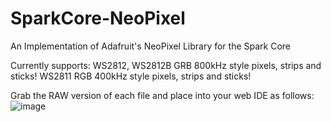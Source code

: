 SparkCore-NeoPixel
==================

An Implementation of Adafruit's NeoPixel Library for the Spark Core

Currently supports:
WS2812, WS2812B GRB 800kHz style pixels, strips and sticks!
WS2811 RGB 400kHz style pixels, strips and sticks!

Grab the RAW version of each file and place into your web IDE as follows:
![image](http://i.imgur.com/SN2pRAc.png)